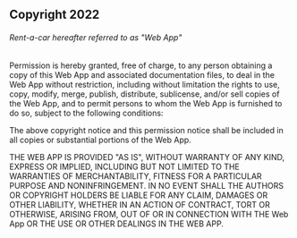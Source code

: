 ## Copyright 2022

###### Rent-a-car hereafter referred to as "Web App"

Permission is hereby granted, free of charge, to any person obtaining a copy of this Web App and associated documentation files, to deal in the Web App without restriction, including without limitation the rights to use, copy, modify, merge, publish, distribute, sublicense, and/or sell copies of the Web App, and to permit persons to whom the Web App is furnished to do so, subject to the following conditions:

The above copyright notice and this permission notice shall be included in all copies or substantial portions of the Web App.

THE WEB APP IS PROVIDED "AS IS", WITHOUT WARRANTY OF ANY KIND, EXPRESS OR IMPLIED, INCLUDING BUT NOT LIMITED TO THE WARRANTIES OF MERCHANTABILITY, FITNESS FOR A PARTICULAR PURPOSE AND NONINFRINGEMENT. IN NO EVENT SHALL THE AUTHORS OR COPYRIGHT HOLDERS BE LIABLE FOR ANY CLAIM, DAMAGES OR OTHER LIABILITY, WHETHER IN AN ACTION OF CONTRACT, TORT OR OTHERWISE, ARISING FROM, OUT OF OR IN CONNECTION WITH THE Web App OR THE USE OR OTHER DEALINGS IN THE WEB APP.
